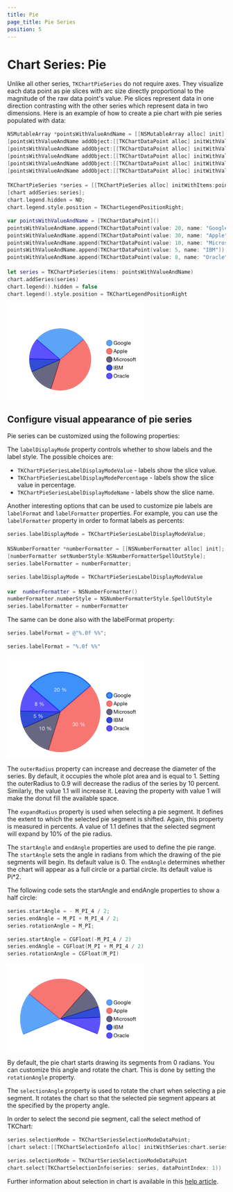 ```yaml
---
title: Pie
page_title: Pie Series
position: 5
---
```


# Chart Series: Pie

Unlike all other series, <code>TKChartPieSeries</code> do not require axes. They visualize each data point as pie slices with arc size directly proportional to the magnitude of the raw data point's value. Pie slices represent data in one direction contrasting with the other series which represent data in two dimensions. Here is an example of how to create a pie chart with pie series populated with data:

```Objective-C
NSMutableArray *pointsWithValueAndName = [[NSMutableArray alloc] init];
[pointsWithValueAndName addObject:[[TKChartDataPoint alloc] initWithValue:@20 name:@"Google"]];
[pointsWithValueAndName addObject:[[TKChartDataPoint alloc] initWithValue:@30 name:@"Apple"]];
[pointsWithValueAndName addObject:[[TKChartDataPoint alloc] initWithValue:@10 name:@"Microsoft"]];
[pointsWithValueAndName addObject:[[TKChartDataPoint alloc] initWithValue:@5 name:@"IBM"]];
[pointsWithValueAndName addObject:[[TKChartDataPoint alloc] initWithValue:@8 name:@"Oracle"]];

TKChartPieSeries *series = [[TKChartPieSeries alloc] initWithItems:pointsWithValueAndName];
[chart addSeries:series];
chart.legend.hidden = NO;
chart.legend.style.position = TKChartLegendPositionRight;
```
```Swift
var pointsWithValueAndName = [TKChartDataPoint]()
pointsWithValueAndName.append(TKChartDataPoint(value: 20, name: "Google"))
pointsWithValueAndName.append(TKChartDataPoint(value: 30, name: "Apple"))
pointsWithValueAndName.append(TKChartDataPoint(value: 10, name: "Microsoft"))
pointsWithValueAndName.append(TKChartDataPoint(value: 5, name: "IBM"))
pointsWithValueAndName.append(TKChartDataPoint(value: 8, name: "Oracle"))
    
let series = TKChartPieSeries(items: pointsWithValueAndName)
chart.addSeries(series)
chart.legend().hidden = false
chart.legend().style.position = TKChartLegendPositionRight
```

<img src="../../images/chart-series-pie001.png"/>

## Configure visual appearance of pie series

Pie series can be customized using the following properties:

The <code>labelDisplayMode</code> property controls whether to show labels and the label style. The possible choices are:

- <code>TKChartPieSeriesLabelDisplayModeValue</code> - labels show the slice value.
- <code>TKChartPieSeriesLabelDisplayModePercentage</code> - labels show the slice value in percentage.
- <code>TKChartPieSeriesLabelDisplayModeName</code> - labels show the slice name.

Another interesting options that can be used to customize pie labels are <code>labelFormat</code> and <code>labelFormatter</code> properties. For example, you can use the <code>labelFormatter</code> property in order to format labels as percents:

```Objective-C
series.labelDisplayMode = TKChartPieSeriesLabelDisplayModeValue;

NSNumberFormatter *numberFormatter = [[NSNumberFormatter alloc] init];
[numberFormatter setNumberStyle:NSNumberFormatterSpellOutStyle];
series.labelFormatter = numberFormatter;
```
```Swift
series.labelDisplayMode = TKChartPieSeriesLabelDisplayModeValue
    
var  numberFormatter = NSNumberFormatter()
numberFormatter.numberStyle = NSNumberFormatterStyle.SpellOutStyle
series.labelFormatter = numberFormatter
```

The same can be done also with the labelFormat property:

```Objective-C
series.labelFormat = @"%.0f %%";
``` 
```Swift
series.labelFormat = "%.0f %%"
```

<img src="../../images/chart-series-pie002.png"/>

The <code>outerRadius</code> property can increase and decrease the diameter of the series. By default, it occupies the whole plot area and is equal to 1. Setting the outerRadius to 0.9 will decrease the radius of the series by 10 percent. Similarly, the value 1.1 will increase it. Leaving the property with value 1 will make the donut fill the available space.

The <code>expandRadius</code> property is used when selecting a pie segment. It defines the extent to which the selected pie segment is shifted. Again, this property is measured in percents. A value of 1.1 defines that the selected segment will expand by 10% of the pie radius.

The <code>startAngle</code> and <code>endAngle</code> properties are used to define the pie range. The <code>startAngle</code> sets the angle in radians from which the drawing of the pie segments will begin. Its default value is 0. The <code>endAngle</code> determines whether the chart will appear as a full circle or a partial circle. Its default value is Pi*2.

The following code sets the startAngle and endAngle properties to show a half circle:

```Objective-C
series.startAngle = - M_PI_4 / 2;
series.endAngle = M_PI + M_PI_4 / 2;
series.rotationAngle = M_PI;
```
```Swift
series.startAngle = CGFloat(-M_PI_4 / 2)
series.endAngle = CGFloat(M_PI + M_PI_4 / 2)
series.rotationAngle = CGFloat(M_PI)
```

<img src="../../images/chart-series-pie003.png"/>

By default, the pie chart starts drawing its segments from 0 radians. You can customize this angle and rotate the chart. This is done by setting the <code>rotationAngle</code> property.

The <code>selectionAngle</code> property is used to rotate the chart when selecting a pie segment. It rotates the chart so that the selected pie segment appears at the specified by the property angle.

In order to select the second pie segment, call the select method of TKChart:

```Objective-C
series.selectionMode = TKChartSeriesSelectionModeDataPoint;
[chart select:[[TKChartSelectionInfo alloc] initWithSeries:chart.series[0] dataPointIndex:1]];
```
```Swift
series.selectionMode = TKChartSeriesSelectionModeDataPoint
chart.select(TKChartSelectionInfo(series: series, dataPointIndex: 1))
```

Further information about selection in chart is available in this [help article](../selection).
